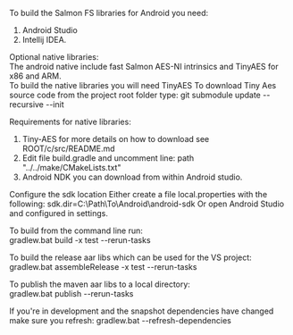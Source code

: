 To build the Salmon FS libraries for Android you need:  
1. Android Studio  
2. Intellij IDEA.  
  
Optional native libraries:  
The android native include fast Salmon AES-NI intrinsics and TinyAES for x86 and ARM.  
To build the native libraries you will need TinyAES 
To download Tiny Aes source code from the project root folder type:
git submodule update --recursive --init

  
Requirements for native libraries:  
1. Tiny-AES for more details on how to download see ROOT/c/src/README.md  
2. Edit file build.gradle and uncomment line: path "../../make/CMakeLists.txt"      
3. Android NDK you can download from within Android studio.    
  
Configure the sdk location
Either create a file local.properties with the following:
sdk.dir=C\:\\Path\\To\\Android\\android-sdk
Or open Android Studio and configured in settings.

To build from the command line run:  
gradlew.bat build -x test --rerun-tasks    
  
To build the release aar libs which can be used for the VS project:  
gradlew.bat assembleRelease -x test --rerun-tasks  
  
To publish the maven aar libs to a local directory:  
gradlew.bat publish --rerun-tasks  

If you're in development and the snapshot dependencies have changed make sure you refresh:
gradlew.bat --refresh-dependencies
